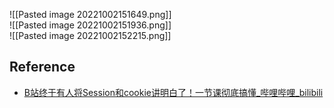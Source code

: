 ![[Pasted image 20221002151649.png]]  
![[Pasted image 20221002151936.png]]  
![[Pasted image 20221002152215.png]]

## Reference

- [B站终于有人将Session和cookie讲明白了！一节课彻底搞懂_哔哩哔哩_bilibili](https://www.bilibili.com/video/BV1qu411Z745/?spm_id_from=333.337.search-card.all.click&vd_source=25509bb582bc4a25d86d871d5cdffca3)
